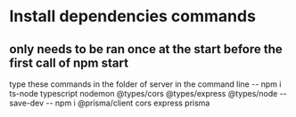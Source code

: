 # Install dependencies commands
## only needs to be ran once at the start before the first call of npm start
type these commands in the folder of server in the command line
-- npm i ts-node typescript nodemon @types/cors @types/express @types/node --save-dev
-- npm i @prisma/client cors express prisma